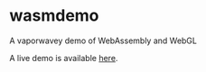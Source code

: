 # wasmdemo
A vaporwavey demo of WebAssembly and WebGL

A live demo is available [here](https://aransentin.github.io/cwasm/demo/).
